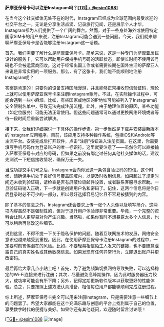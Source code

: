 **萨摩亚保号卡可以注册Instagram吗？[[TG💪+ @esim1088](https://t.me/s/esim1088)]**

在当今这个社交媒体无处不在的时代，Instagram已经成为全球范围内最受欢迎的社交平台之一。无论是分享生活点滴、记录旅行见闻，还是展示个人才华，Instagram都为人们提供了一个广阔的舞台。然而，对于一些身处海外或使用特定国家SIM卡的用户来说，注册Instagram可能会遇到一些问题。今天，我们就来聊聊萨摩亚保号卡是否能够注册Instagram这一话题。

首先，我们需要了解什么是萨摩亚保号卡。简单来说，这是一种专门为萨摩亚居民设计的服务卡，它可以帮助用户保持手机号码的活跃状态，即使长时间不使用该号码也不会被运营商回收。这对于经常出国工作或者需要长期在国外生活的萨摩亚人来说是非常实用的一项服务。那么，有了这张卡，我们能不能顺利地注册Instagram呢？

答案是肯定的！只要你的设备支持国际漫游，并且能够正常接收短信验证码，理论上就可以使用萨摩亚保号卡来注册Instagram账号。不过，在实际操作过程中，可能会遇到一些小麻烦。比如，有些国家或地区的IP地址可能被列入了Instagram的安全限制名单中，导致无法完成注册流程。此外，由于地理位置的原因，某些功能（如定位服务）可能无法正常使用。但这些问题通常可以通过更换网络环境或者等待一段时间后重新尝试解决。

接下来，让我们详细探讨一下具体的操作步骤。第一步当然是下载并安装最新版本的Instagram应用程序。目前，该应用支持多种操作系统，包括iOS和Android等主流平台。安装完成后打开软件，点击“注册”按钮进入注册页面。在这里，你需要填写手机号码作为登录账户的唯一标识符。这里就要注意了——虽然你可以直接输入萨摩亚保号卡对应的号码，但如果之前没有绑定过任何其他社交媒体的话，建议先测试一下短信接收情况，确保万无一失。

当成功提交手机号之后，Instagram会向你发送一条包含验证码的短信。这个时候，请确保手机处于良好信号覆盖区域内，以便及时收到信息。如果超过了规定时间还未收到验证码，请检查是否有屏蔽垃圾邮件设置，或者联系客服寻求帮助。一旦验证码输入正确，下一步就是创建用户名和密码了。记住，这两个信息将是你日后登录时必不可少的一部分，所以最好选择容易记忆且不容易被猜到的内容。

除了基本的信息之外，Instagram还会要求上传一张个人头像以及填写简介。这两项内容虽然不是强制性的，但对于提升用户体验却非常重要。毕竟，一个完整的资料会让别人更容易对你产生兴趣。当然啦，如果你暂时不想暴露太多个人信息，也可以稍后再修改这些细节。

说到这里，不得不提一下关于隐私保护的问题。随着互联网技术的发展，网络安全意识也越来越受到重视。因此，在使用萨摩亚保号卡注册Instagram的过程中，一定要时刻警惕潜在的风险。比如，不要轻易相信陌生人发来的链接，也不要随意泄露自己的真实姓名或其他敏感信息。如果发现有任何异常行为，立即退出账户并更改密码。

最后再给大家几点小贴士吧！首先，为了避免频繁切换网络导致失败，可以选择稳定的Wi-Fi连接来进行注册；其次，尽量避免高峰期操作，因为此时服务器压力较大，成功率可能会有所下降；另外，记得定期更新软件版本以获取更好的性能体验。总之，只要按照上述方法认真准备，相信每位用户都能够顺利完成注册过程。

综上所述，萨摩亚保号卡完全可以用来注册Instagram，只是需要注意一些细节上的问题罢了。希望大家都能在这个充满乐趣与创意的平台上找到属于自己的位置，享受数字时代的便捷与美好。如果你还有其他疑问，欢迎随时留言讨论哦！

[[TG💪+ @esim1088](https://t.me/s/esim1088) ![Image](https://i.postimg.cc/4NQfJmqS/Snipaste-2025-05-13-00-14-12.png)]